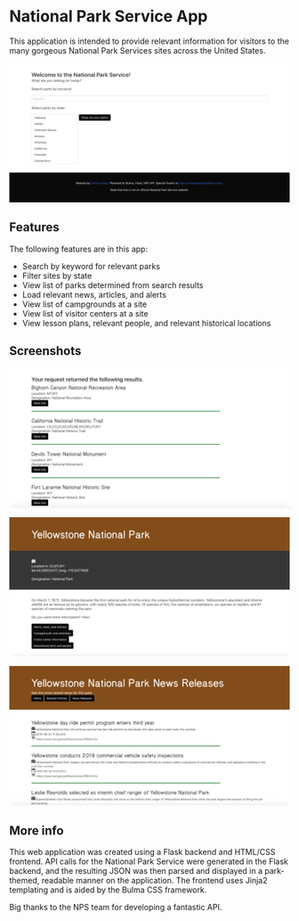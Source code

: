 # National Park Service App

This application is intended to provide relevant information for visitors to the many gorgeous National Park Services sites across the United States.

![Landing page](screenshots/nps-landing.png?raw=true "Landing Page")

## Features

The following features are in this app:
- Search by keyword for relevant parks
- Filter sites by state 
- View list of parks determined from search results
- Load relevant news, articles, and alerts
- View list of campgrounds at a site
- View list of visitor centers at a site
- View lesson plans, relevant people, and relevant historical locations

## Screenshots

![Search results](screenshots/nps-search-results.png?raw=true "Search Results")

![Selecting a result](screenshots/nps-selecting-a-park.png?raw=true "Site Selection")

![Viewing news](screenshots/nps-park-news.png?raw=true "Park News")

## More info

This web application was created using a Flask backend and HTML/CSS frontend. API calls for the National Park Service were generated in the Flask backend, and the resulting JSON was then parsed and displayed in a park-themed, readable manner on the application. The frontend uses Jinja2 templating and is aided by the Bulma CSS framework.

Big thanks to the NPS team for developing a fantastic API.

